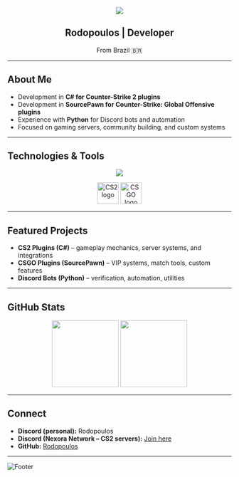 <p align="center">
  <img src="https://capsule-render.vercel.app/api?type=waving&color=0:8e2de2,100:4a00e0&height=200&section=header&text=Rodopoulos&fontSize=50&fontColor=fff&animation=fadeIn&fontAlignY=35" />
</p>

<h2 align="center">Rodopoulos | Developer</h2>
<p align="center">From Brazil 🇧🇷</p>

---

## About Me
- Development in **C# for Counter-Strike 2 plugins**  
- Development in **SourcePawn for Counter-Strike: Global Offensive plugins**  
- Experience with **Python** for Discord bots and automation  
- Focused on gaming servers, community building, and custom systems  

---

## Technologies & Tools
<p align="center">
  <img src="https://skillicons.dev/icons?i=cs,dotnet,python,discord,github,vscode,mysql,sqlite" />
</p>

<p align="center">
  <img src="https://upload.wikimedia.org/wikipedia/commons/9/9f/Counter_Strike_2_Logo.png" height="48" alt="CS2 logo" />
  <img src="https://vhv.rs/dpng/d/554-5546632_counter-strike-global-offensive-png-transparent-png.png" height="48" alt="CSGO logo" />
</p>

---

## Featured Projects
- **CS2 Plugins (C#)** – gameplay mechanics, server systems, and integrations  
- **CSGO Plugins (SourcePawn)** – VIP systems, match tools, custom features  
- **Discord Bots (Python)** – verification, automation, utilities  

---

## GitHub Stats
<p align="center">
  <img src="https://github-readme-stats.vercel.app/api?username=rodopoulos1&show_icons=true&theme=radical" height="150" />
  <img src="https://github-readme-stats.vercel.app/api/top-langs/?username=rodopoulos1&layout=compact&theme=radical" height="150" />
</p>

---

## Connect
- **Discord (personal):** Rodopoulos  
- **Discord (Nexora Network – CS2 servers):** [Join here](https://discord.gg/UM4FJPVc6k)  
- **GitHub:** [Rodopoulos](https://github.com/rodopoulos1)  

---

![Footer](https://capsule-render.vercel.app/api?type=waving&color=0:4a00e0,100:8e2de2&height=150&section=footer)
